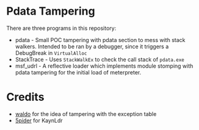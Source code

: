 # Pdata Tampering
There are three programs in this repository:
* pdata - Small POC tampering with pdata section to mess with stack walkers. Intended to be ran by a debugger, since it triggers a DebugBreak in `VirtualAlloc`
* StackTrace - Uses `StackWalkEx` to check the call stack of `pdata.exe`
* msf_udrl - A reflective loader which implements module stomping with pdata tampering for the initial load of meterpreter.

# Credits
* [waldo](https://twitter.com/waldoirc) for the idea of tampering with the exception table
* [5pider](https://x.com/c5pider) for KaynLdr
